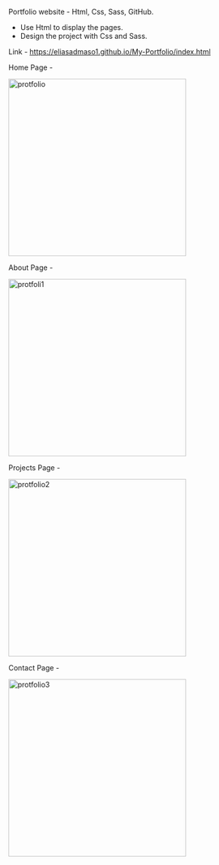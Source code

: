 Portfolio website - Html, Css, Sass, GitHub.

- Use Html to display the pages.
- Design the project with Css and Sass.

Link - https://eliasadmaso1.github.io/My-Portfolio/index.html

Home Page - 

<img width="350" alt="protfolio" src="https://user-images.githubusercontent.com/76824469/181020099-7a2ee8cb-36eb-46be-b193-e78ecebdc07e.png">

About Page - 

<img width="350" alt="protfoli1" src="https://user-images.githubusercontent.com/76824469/181020166-ba8e56b8-7827-43ca-88e7-36a439c4f6cc.png">

Projects Page - 

<img width="350" alt="protfolio2" src="https://user-images.githubusercontent.com/76824469/181020214-baa46959-72ef-47e3-b521-79fc01bf0389.png">

Contact Page - 

<img width="350" alt="protfolio3" src="https://user-images.githubusercontent.com/76824469/181020262-9d8c09cb-1926-4892-bbd0-c01553b0012f.png">

